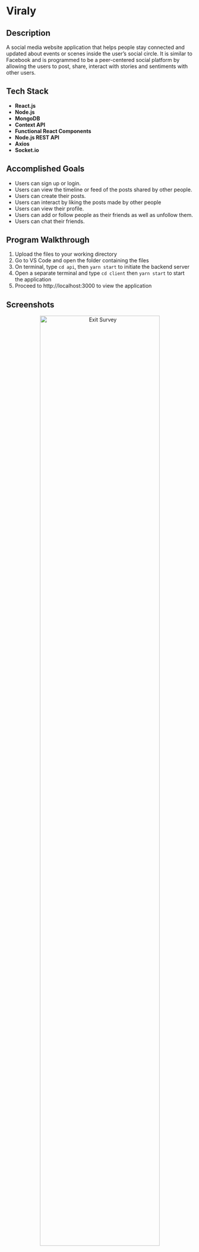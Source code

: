 <h1>Viraly</h1>


<h2>Description</h2>
A social media website application that helps people stay connected and updated about events or scenes inside the userʼs social circle. It is similar to Facebook and is programmed to be a peer-centered social platform by allowing the users to post, share, interact with stories and sentiments with other users.
<br />


<h2>Tech Stack</h2>

- <b>React.js</b>
- <b>Node.js</b>
- <b>MongoDB</b> 
- <b>Context API</b> 
- <b>Functional React Components</b>
- <b>Node.js REST API</b>
- <b>Axios</b>
- <b>Socket.io</b>

<h2>Accomplished Goals</h2>

-  Users can sign up or login.
- Users can view the timeline or feed of the posts shared by other people.
- Users can create their posts.
- Users can interact by liking the posts made by
other people
- Users can view their profile.
- Users can add or follow people as their friends
as well as unfollow them.
- Users can chat their friends.

<h2>Program Walkthrough</h2>

<p>

1. Upload the files to your working directory <br/>
2. Go to VS Code and open the folder containing the files<br/>
3. On terminal, type `cd api`, then `yarn start` to initiate the backend server
4. Open a separate terminal and type `cd client` then `yarn start` to start the application <br/>
4. Proceed to http://localhost:3000 to view the application<br/>

</p>


<h2>Screenshots</h2>
<p align="center">
  <img src="https://i.imgur.com/fjbioxm.png" height="80%" width="80%" alt="Exit Survey"/>
  <br />
  <img src="https://i.imgur.com/FRoPjx1.png" height="80%" width="80%" alt="Exit Survey"/>
  <br />
  <img src="https://i.imgur.com/1oaqya2.png" height="80%" width="80%" alt="Exit Survey"/>
  <br />
  <img src="https://i.imgur.com/uB5dydC.png" height="80%" width="80%" alt="Exit Survey"/>
  <br />
  <img src="https://i.imgur.com/aP6MaI1.png" height="80%" width="80%" alt="Exit Survey"/>
  <br />
  <img src="https://i.imgur.com/y1f6RiM.png" height="80%" width="80%" alt="Exit Survey"/>
  <br />
  
</p>


